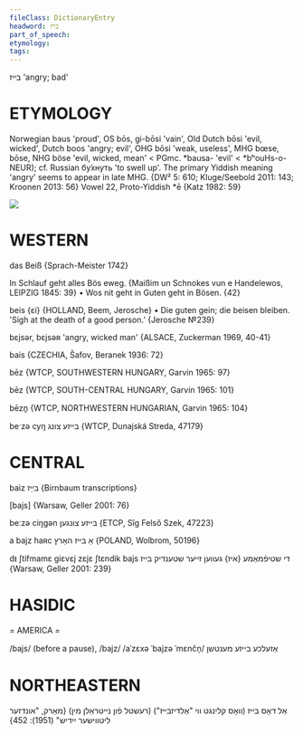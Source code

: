 ```yaml
---
fileClass: DictionaryEntry
headword: בייז
part_of_speech: 
etymology: 
tags: 
---
```

בייז
'angry; bad'

ETYMOLOGY
===========
Norwegian baus 'proud', OS bōs, gi-bōsi 'vain', Old Dutch bōsi 'evil, wicked', Dutch boos 'angry; evil', OHG bōsi 'weak, useless', MHG  bœse, bōse, NHG böse 'evil, wicked, mean' < PGmc. *bausa- 'evil' < *bʰouHs-o- NEUR); cf. Russian бу́хнуть 'to swell up'.
The primary Yiddish meaning 'angry' seems to appear in late MHG.
{DW² 5: 610; Kluge/Seebold 2011: 143; Kroonen 2013: 56}
Vowel 22, Proto-Yiddish *ē
{Katz 1982: 59}

![](https://ia802902.us.archive.org/9/items/Yiddish-Dialect-Maps/Guggenheim-Gruenberg_karte_23.jpg)

WESTERN
========

das Beiß {Sprach-Meister 1742}

In Schlauf geht alles Bös eweg.
{Maißim un Schnokes vun e Handelewos, LEIPZIG 1845: 39}
	•	Wos nit geht in Guten geht in Bösen. {42}

beis {ɛi} {HOLLAND, Beem, Jerosche}
	•	Die guten gein; die beisen bleiben. 'Sigh at the death of a good person.' {Jerosche №239}

bɛjsər, bɛjsəʀ 'angry, wicked man' {ALSACE, Zuckerman 1969, 40-41}

bais {CZECHIA, Šafov, Beranek 1936: 72}

bēz {WTCP, SOUTHWESTERN HUNGARY, Garvin 1965: 97}

bēz {WTCP, SOUTH-CENTRAL HUNGARY, Garvin 1965: 101}

bēzn̥ {WTCP, NORTHWESTERN HUNGARIAN, Garvin 1965: 104}

beˑzə cyŋ בייזע צונג {WTCP, Dunajská Streda, 47179}

CENTRAL
========

baiz בײֵז {Birnbaum transcriptions}

[bajs] {Warsaw, Geller 2001: 76}

beːzə ciŋgən בייזע צונגען {ETCP, Sîg Felső Szek, 47223}

a bajz haʀc אַ בייז האַרץ {POLAND, Wolbrom, 50196}

dᵻ ʃtifmamɛ giɛvɛj zɛjɛ ʃtɛndik bajs די שטיפֿמאַמע {איז} געווען זייער שטענדיק בייז {Warsaw, Geller 2001: 239}

HASIDIC
=======
= AMERICA = 

/bajs/ (before a pause), /bajz/
/aˈzɛxə ˈbajzə ˈmɛnčn̩/ אַזעלכע בייזע מענטשן

NORTHEASTERN
==============

 אַל דאָס בייז (וואָס קלינגט ווי "אַלדיזבייז") (רעשטל פֿון נייטראַלן מין)
{מאַרק, "אונדזער ליטווישער ייִדיש" (1951): 452}
